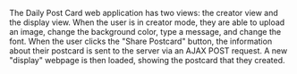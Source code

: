 The Daily Post Card web application has two views: the creator view and the display view. When the user is in creator mode, they are able to upload an image, change the background color, type a message, and change the font. When the user clicks the "Share Postcard" button, the information about their postcard is sent to the server via an AJAX POST request. A new "display" webpage is then loaded, showing the postcard that they created.


  
